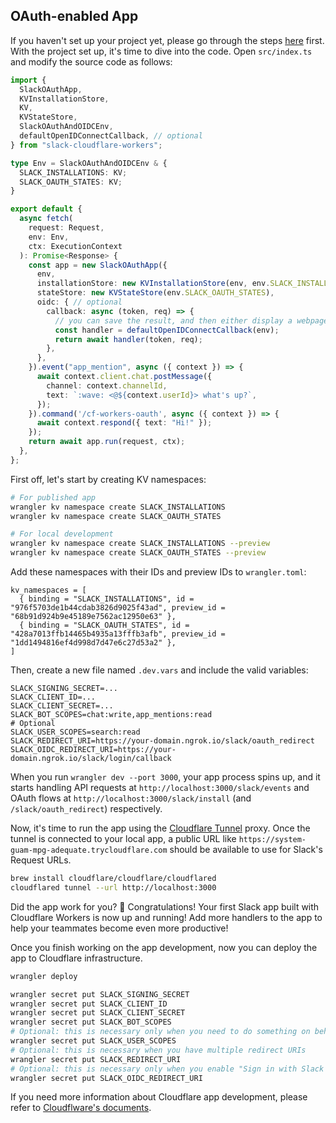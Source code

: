 ## OAuth-enabled App

If you haven't set up your project yet, please go through the steps [here](./index.md) first. With the project set up, it's time to dive into the code. Open `src/index.ts` and modify the source code as follows:

```typescript
import {
  SlackOAuthApp,
  KVInstallationStore,
  KV,
  KVStateStore,
  SlackOAuthAndOIDCEnv,
  defaultOpenIDConnectCallback, // optional
} from "slack-cloudflare-workers";

type Env = SlackOAuthAndOIDCEnv & {
  SLACK_INSTALLATIONS: KV;
  SLACK_OAUTH_STATES: KV;
}

export default {
  async fetch(
    request: Request,
    env: Env,
    ctx: ExecutionContext
  ): Promise<Response> {
    const app = new SlackOAuthApp({
      env,
      installationStore: new KVInstallationStore(env, env.SLACK_INSTALLATIONS),
      stateStore: new KVStateStore(env.SLACK_OAUTH_STATES),
      oidc: { // optional
        callback: async (token, req) => {
          // you can save the result, and then either display a webpage or redirect the user
          const handler = defaultOpenIDConnectCallback(env);
          return await handler(token, req);
        },
      },
    }).event("app_mention", async ({ context }) => {
      await context.client.chat.postMessage({
        channel: context.channelId,
        text: `:wave: <@${context.userId}> what's up?`,
      });
    }).command('/cf-workers-oauth', async ({ context }) => {
      await context.respond({ text: "Hi!" });
    });
    return await app.run(request, ctx);
  },
};
```

First off, let's start by creating KV namespaces:

```bash
# For published app
wrangler kv namespace create SLACK_INSTALLATIONS
wrangler kv namespace create SLACK_OAUTH_STATES

# For local development
wrangler kv namespace create SLACK_INSTALLATIONS --preview
wrangler kv namespace create SLACK_OAUTH_STATES --preview
```

Add these namespaces with their IDs and preview IDs to `wrangler.toml`:

```
kv_namespaces = [
  { binding = "SLACK_INSTALLATIONS", id = "976f5703de1b44cdab3826d9025f43ad", preview_id = "68b91d924b9e45189e7562ac12950e63" },
  { binding = "SLACK_OAUTH_STATES", id = "428a7013ffb14465b4935a13fffb3afb", preview_id = "1dd1494816ef4d998d7d47e6c27d53a2" },
]
```

Then, create a new file named `.dev.vars` and include the valid variables:

```
SLACK_SIGNING_SECRET=...
SLACK_CLIENT_ID=...
SLACK_CLIENT_SECRET=...
SLACK_BOT_SCOPES=chat:write,app_mentions:read
# Optional
SLACK_USER_SCOPES=search:read
SLACK_REDIRECT_URI=https://your-domain.ngrok.io/slack/oauth_redirect
SLACK_OIDC_REDIRECT_URI=https://your-domain.ngrok.io/slack/login/callback
```

When you run `wrangler dev --port 3000`, your app process spins up, and it starts handling API requests at `http://localhost:3000/slack/events` and OAuth flows at `http://localhost:3000/slack/install` (and `/slack/oauth_redirect`) respectively.

Now, it's time to run the app using the [Cloudflare Tunnel](https://developers.cloudflare.com/cloudflare-one/connections/connect-networks/install-and-setup/tunnel-guide/local/) proxy. Once the tunnel is connected to your local app, a public URL like `https://system-guam-mpg-adequate.trycloudflare.com` should be available to use for Slack's Request URLs.

```bash
brew install cloudflare/cloudflare/cloudflared
cloudflared tunnel --url http://localhost:3000
```

Did the app work for you? :tada: Congratulations! Your first Slack app built with Cloudflare Workers is now up and running! Add more handlers to the app to help your teammates become even more productive!

Once you finish working on the app development, now you can deploy the app to Cloudflare infrastructure.

```bash
wrangler deploy

wrangler secret put SLACK_SIGNING_SECRET
wrangler secret put SLACK_CLIENT_ID
wrangler secret put SLACK_CLIENT_SECRET
wrangler secret put SLACK_BOT_SCOPES
# Optional: this is necessary only when you need to do something on behalf of users
wrangler secret put SLACK_USER_SCOPES
# Optional: this is necessary when you have multiple redirect URIs
wrangler secret put SLACK_REDIRECT_URI
# Optional: this is necessary only when you enable "Sign in with Slack (OpenID Connect)"
wrangler secret put SLACK_OIDC_REDIRECT_URI
```

If you need more information about Cloudflare app development, please refer to [Cloudflware's documents](https://developers.cloudflare.com/workers/platform/deployments/).
